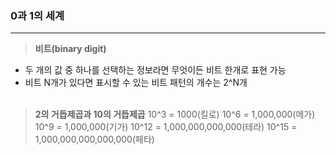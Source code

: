 ### 0과 1의 세계 
---

>**비트(binary digit)**
+ 두 개의 값 중 하나를 선택하는 정보라면 무엇이든 비트 한개로 표현 가능
+ 비트 N개가 있다면 표시할 수 있는 비트 패턴의 개수는 2^N개<br><br>


>**2의 거듭제곱과 10의 거듭제곱**
10^3 = 1000(킬로)
10^6 = 1,000,000(메가)
10^9 = 1,000,000(기가)
10^12 = 1,000,000,000,000(테라)
10^15 = 1,000,000,000,000,000(페타)




